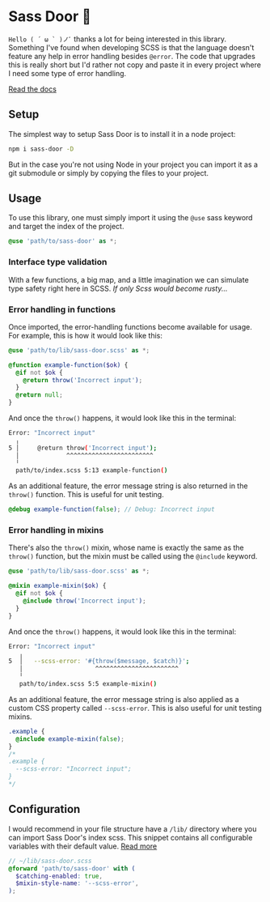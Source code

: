 # Sass Door 🚪
``Hello ( ´ ω ` )ノﾞ`` thanks a lot for being interested in this library. Something I've found when developing SCSS is that the language doesn't feature any help in error handling besides `@error`. The code that upgrades this is really short but I'd rather not copy and paste it in every project where I need some type of error handling.

[Read the docs](https://carcajadaartificial.github.io/sass-door/)

## Setup
The simplest way to setup Sass Door is to install it in a node project:
```bash
npm i sass-door -D
```
But in the case you're not using Node in your project you can import it as a git submodule or simply by copying the files to your project.

## Usage
To use this library, one must simply import it using the `@use` sass keyword and target the index of the project.
```scss
@use 'path/to/sass-door' as *;
```

### Interface type validation
With a few functions, a big map, and a little imagination we can simulate type safety right here in SCSS. _If only Scss would become rusty..._

### Error handling in functions
Once imported, the error-handling functions become available for usage. For example, this is how it would look like this:
```scss
@use 'path/to/lib/sass-door.scss' as *;

@function example-function($ok) {
  @if not $ok {
    @return throw('Incorrect input');
  }
  @return null;
}
```
And once the `throw()` happens, it would look like this in the terminal:
```bash
Error: "Incorrect input"
  ╷
5 │     @return throw('Incorrect input');
  │             ^^^^^^^^^^^^^^^^^^^^^^^^
  ╵
  path/to/index.scss 5:13 example-function()
```
As an additional feature, the error message string is also returned in the `throw()` function. This is useful for unit testing.
```scss
@debug example-function(false); // Debug: Incorrect input
```

### Error handling in mixins
There's also the `throw()` mixin, whose name is exactly the same as the `throw()` function, but the mixin must be called using the `@include` keyword.
```scss
@use 'path/to/lib/sass-door.scss' as *;

@mixin example-mixin($ok) {
  @if not $ok {
    @include throw('Incorrect input');
  }
}
```
And once the `throw()` happens, it would look like this in the terminal:
```bash
Error: "Incorrect input"
   ╷
5  │   --scss-error: '#{throw($message, $catch)}';
   │                    ^^^^^^^^^^^^^^^^^^^^^^^
   ╵
   path/to/index.scss 5:5 example-mixin()
```
As an additional feature, the error message string is also applied as a custom CSS property called `--scss-error`. This is also useful for unit testing mixins.
```scss
.example {
  @include example-mixin(false);
}
/*
.example {
  --scss-error: "Incorrect input";
}
*/
```

## Configuration
I would recommend in your file structure have a `/lib/` directory where you can import Sass Door's index scss. This snippet contains all configurable variables with their default value. [Read more](https://carcajadaartificial.github.io/sass-door/#config-variable)
```scss
// ~/lib/sass-door.scss
@forward 'path/to/sass-door' with (
  $catching-enabled: true,
  $mixin-style-name: '--scss-error',
);
```